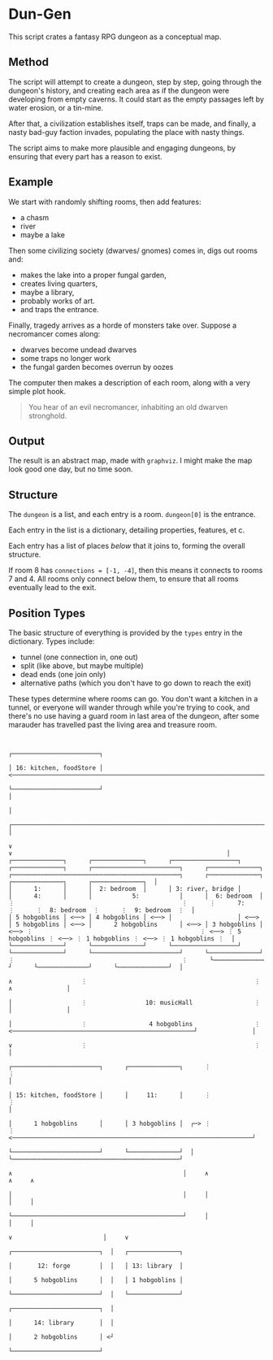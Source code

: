 # Dun-Gen

This script crates a fantasy RPG dungeon as a conceptual map.

## Method

The script will attempt to create a dungeon, step by step, going through the dungeon's history, and creating each area as if the dungeon were developing from empty caverns.
It could start as the empty passages left by water erosion, or a tin-mine.

After that, a civilization establishes itself, traps can be made, and finally, a nasty bad-guy faction invades, populating the place with nasty things.

The script aims to make more plausible and engaging dungeons, by ensuring that every part has a reason to exist.

## Example

We start with randomly shifting rooms, then add features:

- a chasm
- river
- maybe a lake

Then some civilizing society (dwarves/ gnomes) comes in, digs out rooms and:

- makes the lake into a proper fungal garden,
- creates living quarters,
- maybe a library,
- probably works of art.
- and traps the entrance.

Finally, tragedy arrives as a horde of monsters take over.
Suppose a necromancer comes along:

- dwarves become undead dwarves
- some traps no longer work
- the fungal garden becomes overrun by oozes

The computer then makes a description of each room, along with a very simple plot hook.

> You hear of an evil necromancer, inhabiting an old dwarven stronghold.

## Output

The result is an abstract map, made with `graphviz`.
I might make the map look good one day, but no time soon.

## Structure

The `dungeon` is a list, and each entry is a room.
`dungeon[0]` is the entrance.

Each entry in the list is a dictionary, detailing properties, features, et c.

Each entry has a list of places *below* that it joins to, forming the overall structure.

If room 8 has `connections = [-1, -4]`, then this means it connects to rooms 7 and 4.
All rooms only connect below them, to ensure that all rooms eventually lead to the exit.

## Position Types

The basic structure of everything is provided by the `types` entry in the dictionary.
Types include:

- tunnel (one connection in, one out)
- split (like above, but maybe multiple)
- dead ends (one join only)
- alternative paths (which you don't have to go down to reach the exit)

These types determine where rooms can go.
You don't want a kitchen in a tunnel, or everyone will wander through while you're trying to cook, and there's no use having a guard room in last area of the dungeon, after some marauder has travelled past the living area and treasure room.

```

                                                                                                                                                  ┌────────────────────────┐
                                                                                                                                                  │ 16: kitchen, foodStore │ <────────────────────────────────────────────────────────────────────────────────────────┐
                                                                                                                                                  └────────────────────────┘                                                                                          │
                                                                                                                                                                                                                                                                      │
                                                                                                                              ┌───────────────────────────────────────────────────────────────────────────┐                                                           │
                                                                                                                              ∨                                                                           ∨                                                           │
┌──────────────┐      ┌──────────────┐      ┌──────────────────┐      ┌──────────────┐      ┌────────────────────────┐      ┌──────────────┐      ┌⋯⋯⋯⋯⋯⋯⋯⋯⋯⋯⋯⋯⋯⋯⋯⋯⋯⋯⋯⋯⋯⋯⋯⋯⋯⋯⋯⋯⋯⋯⋯⋯⋯⋯⋯⋯⋯⋯⋯⋯⋯⋯⋯⋯⋯⋯┐      ┌⋯⋯⋯⋯⋯⋯⋯⋯⋯⋯⋯⋯⋯⋯┐      ┌⋯⋯⋯⋯⋯⋯⋯⋯⋯⋯⋯⋯⋯⋯┐      ┌⋯⋯⋯⋯⋯⋯⋯⋯⋯⋯⋯⋯⋯⋯┐  │
│      1:      │      │  2: bedroom  │      │ 3: river, bridge │      │      4:      │      │           5:           │      │  6: bedroom  │      ⋮                                              ⋮      ⋮      7:      ⋮      ⋮  8: bedroom  ⋮      ⋮  9: bedroom  ⋮  │
│ 5 hobgoblins │ <──> │ 4 hobgoblins │ <──> │                  │ <──> │ 5 hobgoblins │ <──> │      2 hobgoblins      │ <──> │ 3 hobgoblins │ <──> ⋮                                              ⋮ <──> ⋮ 5 hobgoblins ⋮ <──> ⋮ 1 hobgoblins ⋮ <──> ⋮ 1 hobgoblins ⋮  │
└──────────────┘      └──────────────┘      └──────────────────┘      └──────────────┘      └────────────────────────┘      └──────────────┘      ⋮                                              ⋮      └⋯⋯⋯⋯⋯⋯⋯⋯⋯⋯⋯⋯⋯⋯┘      └⋯⋯⋯⋯⋯⋯⋯⋯⋯⋯⋯⋯⋯⋯┘      └⋯⋯⋯⋯⋯⋯⋯⋯⋯⋯⋯⋯⋯⋯┘  │
                                                                                                                              ∧                   ⋮                                              ⋮                                                    ∧               │
                                                                                                                              │                   ⋮                10: musicHall                 ⋮                                                    │               │
                                                                                                                              │                   ⋮                 4 hobgoblins                 ⋮ <──────────────────────────────────────────────────┘               │
                                                                                                                              ∨                   ⋮                                              ⋮                                                                    │
                                                                                            ┌────────────────────────┐      ┌──────────────┐      ⋮                                              ⋮                                                                    │
                                                                                            │ 15: kitchen, foodStore │      │     11:      │      ⋮                                              ⋮                                                                    │
                                                                                            │      1 hobgoblins      │      │ 3 hobgoblins │  ┌─> ⋮                                              ⋮ <──────────────────────────────────────────────────────────────────┘
                                                                                            └────────────────────────┘      └──────────────┘  │   └⋯⋯⋯⋯⋯⋯⋯⋯⋯⋯⋯⋯⋯⋯⋯⋯⋯⋯⋯⋯⋯⋯⋯⋯⋯⋯⋯⋯⋯⋯⋯⋯⋯⋯⋯⋯⋯⋯⋯⋯⋯⋯⋯⋯⋯⋯┘
                                                                                              ∧                                               │     ∧                         ∧     ∧
                                                                                              │                                               │     │                         │     │
                                                                                              └───────────────────────────────────────────────┘     │                         │     │
                                                                                                                                                    ∨                         │     ∨
                                                                                                                                                  ┌────────────────────────┐  │   ┌──────────────┐
                                                                                                                                                  │       12: forge        │  │   │ 13: library  │
                                                                                                                                                  │      5 hobgoblins      │  │   │ 1 hobgoblins │
                                                                                                                                                  └────────────────────────┘  │   └──────────────┘
                                                                                                                                                  ┌────────────────────────┐  │
                                                                                                                                                  │      14: library       │  │
                                                                                                                                                  │      2 hobgoblins      │ <┘
                                                                                                                                                  └────────────────────────┘
```

